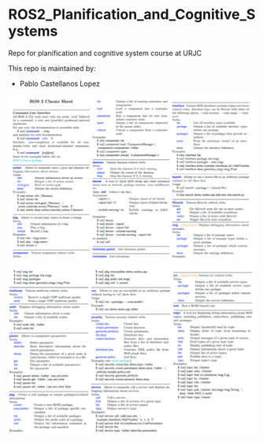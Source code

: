 # ROS2_Planification_and_Cognitive_Systems
Repo for planification and cognitive system course at URJC


This repo is maintained by:

- Pablo Castellanos Lopez


![cheatsheet1](./docs/ros2_cheatsheet_1.png)
![cheatsheet2](./docs/ros2_cheatsheet_2.png)
